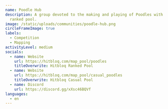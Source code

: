```yaml
---
name: Poodle Hub
description: A group devoted to the making and playing of Poodles with a competitive
  ranked pool.
image: /static/uploads/communities/poodle-hub.png
circleFrameImage: true
labels:
  - Competition
  - Mapping
activityLevel: medium
socials:
  - name: Website
    url: https://hitbloq.com/map_pool/poodles
    titleOverwrite: Hitbloq Ranked Pool
  - name: Website
    url: https://hitbloq.com/map_pool/casual_poodles
    titleOverwrite: Hitbloq Casual Pool
  - name: Discord
    url: https://discord.gg/xXsc46BQVf
languages:
  - en
---
```

